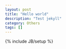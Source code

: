 ```yaml
---
layout: post
title: "Hello world"
description: "Test jekyll"
category: Others
tags: []
---
```

{% include JB/setup %}
